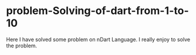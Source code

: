 # problem-Solving-of-dart-from-1-to-10
Here I have solved some problem on nDart Language. I really enjoy to solve the problem. 
